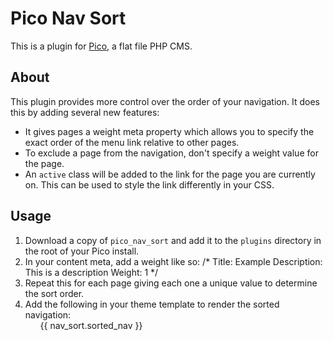 # Pico Nav Sort
This is a plugin for [Pico](http://picocms.org/), a flat file PHP CMS.

## About
This plugin provides more control over the order of your navigation. It does 
this by adding several new features:
* It gives pages a weight meta property which allows you to specify the exact order 
of the menu link relative to other pages.
* To exclude a page from the navigation, don't specify a weight value for the page.
* An `active` class will be added to the link for the page you are currently on.
This can be used to style the link differently in your CSS.

## Usage
1. Download a copy of `pico_nav_sort` and add it to the `plugins` directory in
the root of your Pico install.
1. In your content meta, add a weight like so:
    /*
    Title: Example
    Description: This is a description
    Weight: 1
    */
1. Repeat this for each page giving each one a unique value to determine the sort
order.
1. Add the following in your theme template to render the sorted navigation:
    <ul>
      {{ nav_sort.sorted_nav }}
    </ul>
